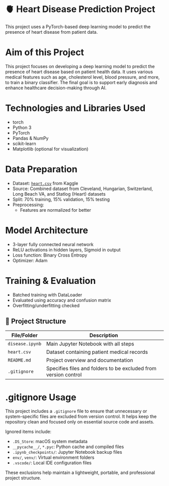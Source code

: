 # 🫀 Heart Disease Prediction Project

This project uses a PyTorch-based deep learning model to predict the presence of heart disease from patient data.

# Aim of this Project

This project focuses on developing a deep learning model to predict the presence of heart disease based on patient health data. It uses various medical features such as age, cholesterol level, blood pressure, and more, to train a binary classifier. The final goal is to support early diagnosis and enhance healthcare decision-making through AI.

# Technologies and Libraries Used
- torch
- Python 3
- PyTorch
- Pandas & NumPy
- scikit-learn
- Matplotlib (optional for visualization)


# Data Preparation
- Dataset: [`heart.csv`](https://www.kaggle.com/datasets/fedesoriano/heart-failure-prediction) from Kaggle
- Source: Combined dataset from Cleveland, Hungarian, Switzerland, Long Beach VA, and Statlog (Heart) datasets
- Split: 70% training, 15% validation, 15% testing
- Preprocessing:
  - Features are normalized for better


# Model Architecture
- 3-layer fully connected neural network
- ReLU activations in hidden layers, Sigmoid in output
- Loss function: Binary Cross Entropy
- Optimizer: Adam

# Training & Evaluation
- Batched training with DataLoader
- Evaluated using accuracy and confusion matrix
- Overfitting/underfitting checked

## 📁 Project Structure

| File/Folder         | Description                                |
|---------------------|--------------------------------------------|
| `disease.ipynb`     | Main Jupyter Notebook with all steps       |
| `heart.csv`         | Dataset containing patient medical records |
| `README.md`         | Project overview and documentation         |
| `.gitignore`        | Specifies files and folders to be excluded from version control |

# .gitignore Usage

This project includes a `.gitignore` file to ensure that unnecessary or system-specific files are excluded from version control. It helps keep the repository clean and focused only on essential source code and assets.

Ignored items include:

- `.DS_Store`: macOS system metadata
- `__pycache__/`, `*.pyc`: Python cache and compiled files
- `.ipynb_checkpoints/`: Jupyter Notebook backup files
- `env/`, `venv/`: Virtual environment folders
- `.vscode/`: Local IDE configuration files

These exclusions help maintain a lightweight, portable, and professional project structure.
